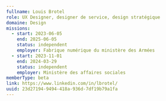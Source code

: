 ```yaml
---
fullname: Louis Brotel
role: UX Designer, designer de service, design stratégique
domaine: Design
missions:
  - start: 2023-06-05
    end: 2025-06-05
    status: independent
    employer: Fabrique numérique du ministère des Armées
  - start: 2023-11-01
    end: 2024-03-29
    status: independent
    employer: Ministère des affaires sociales
memberType: beta
link: https://www.linkedin.com/in/lbrotel/
uuid: 23d27194-9494-418a-936d-7df19b79a1fa
---
```

